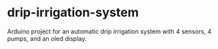 # drip-irrigation-system
Arduino project for an automatic drip irrigation system with 4 sensors, 4 pumps, and an oled display.
